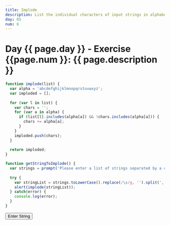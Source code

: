 ```yaml
---
title: Implode
description: List the individual characters of input strings in alphabetical order
day: 05
num: 6
---
```


# Day {{ page.day }} - Exercise {{page.num }}: {{ page.description }}

<script src="/cse/day05/implode.js"></script>

```javascript
function implode(list) {
  var alpha = 'abcdefghijklmnopqrstuvwxyz';
  var imploded = [];
  
  for (var l in list) {
    var chars = '';
    for (var a in alpha) {
      if (list[l].includes(alpha[a]) && !chars.includes(alpha[a])) {
        chars += alpha[a];
      }
    }
    imploded.push(chars);
  }
  
  return imploded;
}

function getStringToImplode() {
  var strings = prompt('Please enter a list of strings separated by a comma:');
  
  try {
    var stringList = strings.toLowerCase().replace(/\s/g, '').split(',');
    alert(implode(stringList));
  } catch(error) {
    console.log(error);
  }
}
```

<button type="button" onclick="getStringToImplode()">Enter String</button>
